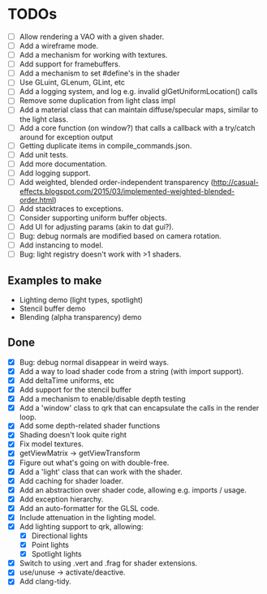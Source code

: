 # TODOs

- [ ] Allow rendering a VAO with a given shader.
- [ ] Add a wireframe mode.
- [ ] Add a mechanism for working with textures.
- [ ] Add support for framebuffers.
- [ ] Add a mechanism to set #define's in the shader
- [ ] Use GLuint, GLenum, GLint, etc
- [ ] Add a logging system, and log e.g. invalid glGetUniformLocation() calls
- [ ] Remove some duplication from light class impl
- [ ] Add a material class that can maintain diffuse/specular maps, similar to the light class.
- [ ] Add a core function (on window?) that calls a callback with a try/catch around for exception output
- [ ] Getting duplicate items in compile_commands.json.
- [ ] Add unit tests.
- [ ] Add more documentation.
- [ ] Add logging support.
- [ ] Add weighted, blended order-independent transparency (http://casual-effects.blogspot.com/2015/03/implemented-weighted-blended-order.html)
- [ ] Add stacktraces to exceptions.
- [ ] Consider supporting uniform buffer objects.
- [ ] Add UI for adjusting params (akin to dat gui?).
- [ ] Bug: debug normals are modified based on camera rotation.
- [ ] Add instancing to model.
- [ ] Bug: light registry doesn't work with >1 shaders.

## Examples to make

- Lighting demo (light types, spotlight)
- Stencil buffer demo
- Blending (alpha transparency) demo

## Done
- [x] Bug: debug normal disappear in weird ways.
- [x] Add a way to load shader code from a string (with import support).
- [x] Add deltaTime uniforms, etc
- [x] Add support for the stencil buffer
- [x] Add a mechanism to enable/disable depth testing
- [x] Add a 'window' class to qrk that can encapsulate the calls in the render loop.
- [x] Add some depth-related shader functions
- [x] Shading doesn't look quite right
- [x] Fix model textures.
- [x] getViewMatrix -> getViewTransform
- [x] Figure out what's going on with double-free.
- [x] Add a 'light' class that can work with the shader.
- [x] Add caching for shader loader.
- [x] Add an abstraction over shader code, allowing e.g. imports / usage.
- [x] Add exception hierarchy.
- [x] Add an auto-formatter for the GLSL code.
- [x] Include attenuation in the lighting model.
- [x] Add lighting support to qrk, allowing:
  - [x] Directional lights
  - [x] Point lights
  - [x] Spotlight lights
- [x] Switch to using .vert and .frag for shader extensions.
- [x] use/unuse -> activate/deactive.
- [x] Add clang-tidy.
